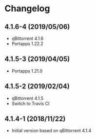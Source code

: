 # Changelog

## 4.1.6-4 (2019/05/06)

* qBittorrent 4.1.6
* Portapps 1.22.2

## 4.1.5-3 (2019/04/05)

* Portapps 1.21.0

## 4.1.5-2 (2019/02/04)

* qBittorrent 4.1.5
* Switch to Travis CI

## 4.1.4-1 (2018/11/22)

* Initial version based on qBittorrent 4.1.4
